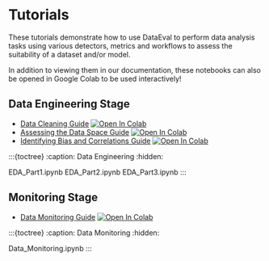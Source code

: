 # Tutorials

These tutorials demonstrate how to use DataEval to perform data analysis tasks
using various detectors, metrics and workflows to assess the suitability of a
dataset and/or model.

In addition to viewing them in our documentation, these notebooks can also be
opened in Google Colab to be used interactively!

## Data Engineering Stage

- [Data Cleaning Guide](EDA_Part1.ipynb) [![Open In Colab][colab-badge]][eda-colab]
- [Assessing the Data Space Guide](EDA_Part2.ipynb) [![Open In Colab][colab-badge]][dataspace-colab]
- [Identifying Bias and Correlations Guide](EDA_Part3.ipynb) [![Open In Colab][colab-badge]][bias-colab]

:::{toctree}
:caption: Data Engineering
:hidden:

EDA_Part1.ipynb
EDA_Part2.ipynb
EDA_Part3.ipynb
:::

## Monitoring Stage

- [Data Monitoring Guide](Data_Monitoring.ipynb) [![Open In Colab][colab-badge]][monitoring-colab]

[colab-badge]: https://colab.research.google.com/assets/colab-badge.svg
[eda-colab]: https://colab.research.google.com/github/aria-ml/dataeval/blob/v0.76.0/docs/source/tutorials/EDA_Part1.ipynb
[dataspace-colab]: https://colab.research.google.com/github/aria-ml/dataeval/blob/v0.76.0/docs/source/tutorials/EDA_Part2.ipynb
[bias-colab]: https://colab.research.google.com/github/aria-ml/dataeval/blob/v0.76.0/docs/source/tutorials/EDA_Part3.ipynb
[monitoring-colab]: https://colab.research.google.com/github/aria-ml/dataeval/blob/v0.76.0/docs/source/tutorials/Data_Monitoring.ipynb

:::{toctree}
:caption: Data Monitoring
:hidden:

Data_Monitoring.ipynb
:::
